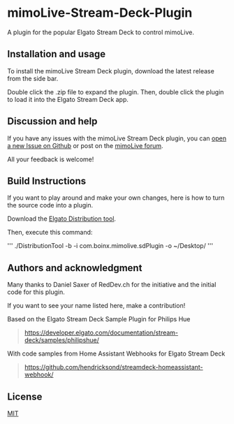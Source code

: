 # mimoLive-Stream-Deck-Plugin
A plugin for the popular Elgato Stream Deck to control mimoLive.

## Installation and usage

To install the mimoLive Stream Deck plugin, download the latest release from the side bar.

Double click the .zip file to expand the plugin. 
Then, double click the plugin to load it into the Elgato Stream Deck app.

## Discussion and help

If you have any issues with the mimoLive Stream Deck plugin, you can [open a new Issue on Github](https://github.com/boinx/mimoLive-Stream-Deck-Plugin/issues) or post on the [mimoLive forum](https://forum.boinx.com/c/mimolive/25).

All your feedback is welcome!


## Build Instructions

If you want to play around and make your own changes, here is how to turn the source code into a plugin.

Download the [Elgato Distribution tool](https://developer.elgato.com/documentation/stream-deck/sdk/exporting-your-plugin/).

Then, execute this command:

'''
./DistributionTool -b -i com.boinx.mimolive.sdPlugin -o ~/Desktop/
'''

## Authors and acknowledgment

Many thanks to Daniel Saxer of RedDev.ch for the initiative and the initial code for this plugin.

If you want to see your name listed here, make a contribution!

Based on the Elgato Stream Deck Sample Plugin for Philips Hue
> https://developer.elgato.com/documentation/stream-deck/samples/philipshue/

With code samples from Home Assistant Webhooks for Elgato Stream Deck
> https://github.com/hendricksond/streamdeck-homeassistant-webhook/

## License
[MIT](https://choosealicense.com/licenses/mit/)

 